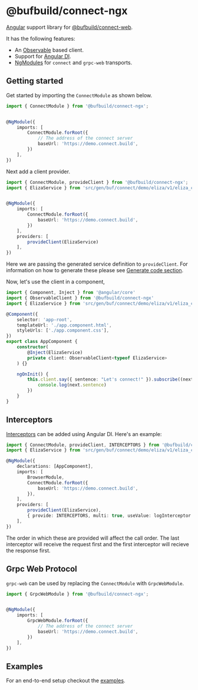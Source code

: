# @bufbuild/connect-ngx

[Angular](https://angular.io) support library for [@bufbuild/connect-web](https://www.npmjs.com/package/@bufbuild/connect-web). 

It has the following features:

- An [Observable](https://rxjs.dev/guide/observable) based client.
- Support for [Angular DI](https://angular.io/guide/glossary#dependency-injection-di).
- [NgModules](https://angular.io/guide/glossary#ngmodule) for `connect` and `grpc-web` transports.

## Getting started

Get started by importing the `ConnectModule` as shown below.

```ts
import { ConnectModule } from '@bufbuild/connect-ngx';


@NgModule({
    imports: [
        ConnectModule.forRoot({
            // The address of the connect server
            baseUrl: 'https://demo.connect.build',
        })
    ],
})
```

Next add a client provider.

```ts
import { ConnectModule, provideClient } from '@bufbuild/connect-ngx';
import { ElizaService } from 'src/gen/buf/connect/demo/eliza/v1/eliza_connectweb';


@NgModule({
    imports: [
        ConnectModule.forRoot({
            baseUrl: 'https://demo.connect.build',
        })
    ],
    providers: [
        provideClient(ElizaService)
    ],
})
```

Here we are passing the generated service definition to `provideClient`. For information on how to generate these please see [Generate code section](https://connect.build/docs/web/getting-started#generate-code).

Now, let's use the client in a component,

```ts
import { Component, Inject } from '@angular/core'
import { ObservableClient } from '@bufbuild/connect-ngx'
import { ElizaService } from 'src/gen/buf/connect/demo/eliza/v1/eliza_connectweb'

@Component({
    selector: 'app-root',
    templateUrl: './app.component.html',
    styleUrls: ['./app.component.css'],
})
export class AppComponent {
    constructor(
        @Inject(ElizaService)
        private client: ObservableClient<typeof ElizaService>
    ) {}

    ngOnInit() {
        this.client.say({ sentence: "Let's connect!" }).subscribe((next) => {
            console.log(next.sentence)
        })
    }
}
```

## Interceptors

[Interceptors](https://connect.build/docs/web/interceptors) can be added using Angular DI. Here's an example:

```ts
import { ConnectModule, provideClient, INTERCEPTORS } from '@bufbuild/connect-ngx';
import { ElizaService } from 'src/gen/buf/connect/demo/eliza/v1/eliza_connectweb'

@NgModule({
    declarations: [AppComponent],
    imports: [
        BrowserModule,
        ConnectModule.forRoot({
            baseUrl: 'https://demo.connect.build',
        }),
    ],
    providers: [
        provideClient(ElizaService),
        { provide: INTERCEPTORS, multi: true, useValue: logInterceptor },
    ],
})
```

The order in which these are provided will affect the call order. The last interceptor will receive the request first and the first interceptor will recieve the response first.

## Grpc Web Protocol

`grpc-web` can be used by replacing the `ConnectModule` with `GrpcWebModule`.

```ts
import { GrpcWebModule } from '@bufbuild/connect-ngx';


@NgModule({
    imports: [
        GrpcWebModule.forRoot({
            // The address of the connect server
            baseUrl: 'https://demo.connect.build',
        })
    ],
})
```

## Examples

For an end-to-end setup checkout the [examples](https://github.com/bufbuild/connect-web-integration/tree/main/angular).
